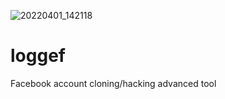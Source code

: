 ![20220401_142118](https://user-images.githubusercontent.com/42940742/161412973-90edebb3-78c0-409b-96b5-994aec444512.png)
# loggef
Facebook account cloning/hacking advanced tool
